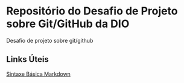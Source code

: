 #  Repositório do Desafio de Projeto sobre Git/GitHub da DIO
Desafio de projeto sobre git/github


## Links Úteis
[Sintaxe Básica Markdown](https://www.markdownguide.org/basic-syntax/)
